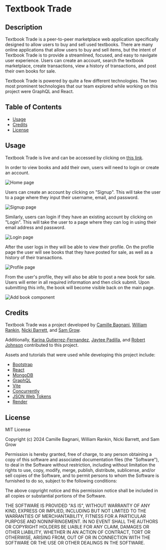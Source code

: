 # Textbook Trade

## Description

Textbook Trade is a peer-to-peer marketplace web application specifically designed to allow users to buy and sell used textbooks. There are many online applications that allow users to buy and sell items, but the intent of Textbook Trade is to provide a streamlined, focused, and easy to navigate user experience. Users can create an account, search the textbook marketplace, create transactions, view a history of transactions, and post their own books for sale.

Textbook Trade is powered by quite a few different technologies. The two most prominent technologies that our team explored while working on this project were GraphQL and React.

## Table of Contents

- [Usage](#usage)
- [Credits](#credits)
- [License](#license)

## Usage

Textbook Trade is live and can be accessed by clicking on [this link](https://textbook-trade.onrender.com/).

In order to view books and add their own, users will need to login or create an account.

![Home page](assets/images/screenshot.png)

Users can create an account by clicking on "Signup". This will take the user to a page where they input their username, email, and password.

![Signup page](assets/images/screenshot.png)

Similarly, users can login if they have an existing account by clicking on "Login". This will take the user to a page where they can log in using their email address and password.

![Login page](assets/images/screenshot.png)

After the user logs in they will be able to view their profile. On the profile page the user will see books that they have posted for sale, as well as a history of their transactions.

![Profile page](assets/images/screenshot.png)

From the user's profile, they will also be able to post a new book for sale. Users will enter in all required information and then click submit. Upon submitting this info, the book will become visible back on the main page.

![Add book component](assets/images/screenshot.png)

## Credits

Textbook Trade was a project developed by [Camille Bagnani](https://github.com/camillebagnani/), [William Rankin](https://github.com/wmr89), [Nicki Barrett](https://github.com/Nixxii223), and [Sam Grow](https://github.com/HoneyBuzz94).

Additionally, [Karina Gutierrez-Fernandez](https://github.com/krausyd), [Jaytee Padilla](https://github.com/jaytee-padilla), and [Robert Johnson]() contributed to this project.

Assets and tutorials that were used while developing this project include:
* [Bootstrap](https://getbootstrap.com/)
* [React](https://react.dev/)
* [MongoDB](https://www.mongodb.com/atlas/database)
* [GraphQL](https://graphql.org/)
* [Vite](https://vitejs.dev/)
* [Concurrently](https://www.npmjs.com/package/concurrently)
* [JSON Web Tokens](https://jwt.io/)
* [Render](https://render.com/)

## License

MIT License

Copyright (c) 2024 Camille Bagnani, William Rankin, Nicki Barrett, and Sam Grow

Permission is hereby granted, free of charge, to any person obtaining a copy
of this software and associated documentation files (the "Software"), to deal
in the Software without restriction, including without limitation the rights
to use, copy, modify, merge, publish, distribute, sublicense, and/or sell
copies of the Software, and to permit persons to whom the Software is
furnished to do so, subject to the following conditions:

The above copyright notice and this permission notice shall be included in all
copies or substantial portions of the Software.

THE SOFTWARE IS PROVIDED "AS IS", WITHOUT WARRANTY OF ANY KIND, EXPRESS OR
IMPLIED, INCLUDING BUT NOT LIMITED TO THE WARRANTIES OF MERCHANTABILITY,
FITNESS FOR A PARTICULAR PURPOSE AND NONINFRINGEMENT. IN NO EVENT SHALL THE
AUTHORS OR COPYRIGHT HOLDERS BE LIABLE FOR ANY CLAIM, DAMAGES OR OTHER
LIABILITY, WHETHER IN AN ACTION OF CONTRACT, TORT OR OTHERWISE, ARISING FROM,
OUT OF OR IN CONNECTION WITH THE SOFTWARE OR THE USE OR OTHER DEALINGS IN THE
SOFTWARE.
